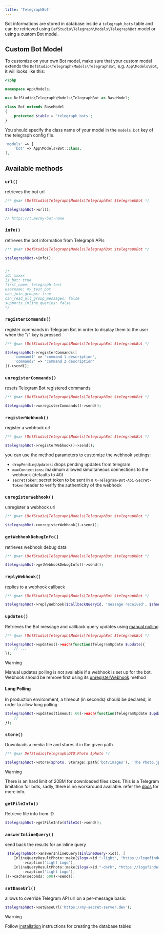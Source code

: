 ```yaml
---
title: 'TelegraphBot'
---
```


Bot informations are stored in database inside a `telegraph_bots` table and can be retrieved using `DefStudio\Telegraph\Models\TelegraphBot` model or using a custom Bot model.

## Custom Bot Model

To customize on your own Bot model, make sure that your custom model extends the `DefStudio\Telegraph\Models\TelegraphBot`, e.g. `App\Models\Bot`, it will looks like this:

```php
<?php

namespace App\Models;

use DefStudio\Telegraph\Models\TelegraphBot as BaseModel;

class Bot extends BaseModel
{
	protected $table = 'telegraph_bots';
}
```

You should specify the class name of your model in the `models.bot` key of the telegraph config file.

```php
'models' => [
    'bot' => App\Models\Bot::class,
],
```

## Available methods

### `url()`

retrieves the bot url

```php
/** @var \DefStudio\Telegraph\Models\TelegraphBot $telegraphBot */

$telegraphBot->url();

// https://t.me/my-bot-name
```

### `info()`

retrieves the bot information from Telegraph APIs

```php
/** @var \DefStudio\Telegraph\Models\TelegraphBot $telegraphBot */

$telegraphBot->info();


/*
id: xxxxx
is_bot: true
first_name: telegraph-test
username: my_test_bot
can_join_groups: true
can_read_all_group_messages: false
supports_inline_queries: false
*/
```

### `registerCommands()`

register commands in Telegram Bot in order to display them to the user when the "/" key is pressed

```php
/** @var \DefStudio\Telegraph\Models\TelegraphBot $telegraphBot */

$telegraphBot->registerCommands([
    'command1' => 'command 1 description',
    'command2' => 'command 2 description'
])->send();
```

### `unregisterCommands()`

resets Telegram Bot registered commands

```php
/** @var \DefStudio\Telegraph\Models\TelegraphBot $telegraphBot */

$telegraphBot->unregisterCommands()->send();
```

### `registerWebhook()`

register a webhook url

```php
/** @var \DefStudio\Telegraph\Models\TelegraphBot $telegraphBot */

$telegraphBot->registerWebhook()->send();
```

you can use the method parameters to customize the webhook settings:

- `dropPendingUpdates`: drops pending updates from telegram
- `maxConnections`: maximum allowed simultaneous connections to the webhook (defaults to 40)
- `secretToken`: secret token to be sent in a `X-Telegram-Bot-Api-Secret-Token` header to verify the authenticity of the webhook

### `unregisterWebhook()`

unregister a webhook url

```php
/** @var \DefStudio\Telegraph\Models\TelegraphBot $telegraphBot */

$telegraphBot->unregisterWebhook()->send();
```

### `getWebhookDebugInfo()`

retrieves webhook debug data

```php
/** @var \DefStudio\Telegraph\Models\TelegraphBot $telegraphBot */

$telegraphBot->getWebhookDebugInfo()->send();
```

### `replyWebhook()`

replies to a webhook callback

```php
/** @var \DefStudio\Telegraph\Models\TelegraphBot $telegraphBot */

$telegraphBot->replyWebhook($callbackQueryId, 'message received', $showAlert)->send();
```


### `updates()`

Retrieves the Bot message and callback query updates using [manual polling](webhooks/manual-polling)

```php
/** @var \DefStudio\Telegraph\Models\TelegraphBot $telegraphBot */

$telegraphBot->updates()->each(function(TelegramUpdate $update){
    // ...
});
```

> [!WARNING]
> Manual updates polling is not available if a webhook is set up for the bot. Webhook should be remove first using its [unregisterWebhook](webhooks/deleting-webhooks) method

#### Long Polling

In production environment, a timeout (in seconds) should be declared, in order to allow long polling:

```php
$telegraphBot->updates(timeout: 60)->each(function(TelegramUpdate $update){
    // ...
});
```


### `store()`

Downloads a media file and stores it in the given path

```php
/** @var DefStudio\Telegraph\DTO\Photo $photo */

$telegraphBot->store($photo, Storage::path('bot/images'), 'The Photo.jpg');
```
> [!WARNING]
> There is an hard limit of 20BM for downloaded files sizes. This is a Telegram limitation for bots, sadly, there is no workaround available.
> refer the [docs](https://core.telegram.org/bots/api#getfile) for more info.

### `getFileInfo()`

Retrieve file info from ID

```php
$telegraphBot->getFileInfo($fileId)->send();
```


### `answerInlineQuery()`

send back the results for an inline query

```php
 $telegraphBot->answerInlineQuery($inlineQuery->id(), [
    InlineQueryResultPhoto::make($logo->id."-light", "https://logofinder.dev/$logo->id/light.jpg", "https://logofinder.dev/$logo->id/light/thumb.jpg")
        ->caption('Light Logo'),
    InlineQueryResultPhoto::make($logo->id."-dark", "https://logofinder.dev/$logo->id/dark.jpg", "https://logofinder.dev/$logo->id/dark/thumb.jpg")
        ->caption('Light Logo'),
])->cache(seconds: 600)->send();
```


### `setBaseUrl()`

allows to override Telegram API url on a per-message basis:

```php
$telegraphBot->setBaseUrl('https://my-secret-server.dev');
```




> [!WARNING]
> Follow [installation](installation#set-up) instructions for creating the database tables


